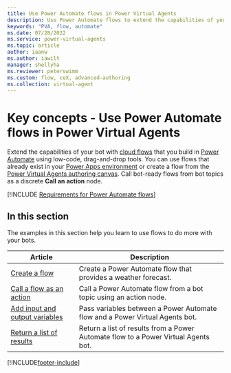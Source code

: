 ```yaml
---
title: Use Power Automate flows in Power Virtual Agents
description: Use Power Automate flows to extend the capabilities of your bots.
keywords: "PVA, flow, automate"
ms.date: 07/28/2022
ms.service: power-virtual-agents
ms.topic: article
author: iaanw
ms.author: iawilt
manager: shellyha
ms.reviewer: peterswimm
ms.custom: flow, ceX, advanced-authoring
ms.collection: virtual-agent
---
```


# Key concepts - Use Power Automate flows in Power Virtual Agents

Extend the capabilities of your bot with [cloud flows](/power-automate/overview-cloud) that you build in [Power Automate](https://make.powerautomate.com) using low-code, drag-and-drop tools. You can use flows that already exist in your [Power Apps environment](environments-first-run-experience.md) or create a flow from the [Power Virtual Agents authoring canvas](authoring-create-edit-topics.md). Call bot-ready flows from bot topics as a discrete **Call an action** node.

[!INCLUDE [Requirements for Power Automate flows](includes/flow-requirements.md)]

## In this section

The examples in this section help you learn to use flows to do more with your bots.

| Article | Description |
| --- | --- |
| [Create a flow](advanced-flow-create.md) | Create a Power Automate flow that provides a weather forecast. |
| [Call a flow as an action](advanced-use-flow.md) | Call a Power Automate flow from a bot topic using an action node. |
| [Add input and output variables](advanced-flow-input-output.md) | Pass variables between a Power Automate flow and a Power Virtual Agents bot. |
| [Return a list of results](advanced-flow-list-of-results.md) | Return a list of results from a Power Automate flow to a Power Virtual Agents bot. |

[!INCLUDE[footer-include](includes/footer-banner.md)]
